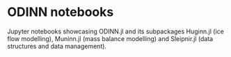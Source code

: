 # ODINN notebooks

Jupyter notebooks showcasing ODINN.jl and its subpackages Huginn.jl (ice flow modelling), Muninn.jl (mass balance modelling) and Sleipnir.jl (data structures and data management).

